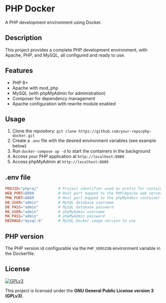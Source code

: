 # PHP Docker

A PHP development environment using Docker.

## Description

This project provides a complete PHP development environment, with Apache, PHP, and MySQL, all configured and ready to use.

## Features

* PHP 8+
* Apache with mod_php
* MySQL (with phpMyAdmin for administration)
* Composer for dependency management
* Apache configuration with rewrite module enabled

## Usage

1. Clone the repository: `git clone https://github.com/your-repo/php-docker.git`
2. Create a `.env` file with the desired environment variables (see example below)
3. Run `docker-compose up -d` to start the containers in the background
4. Access your PHP application at `http://localhost:8888`
5. Access phpMyAdmin at `http://localhost:8889`

## .env file

```makefile
PROJID="phproj"         # Project identifier used as prefix for container names and networks
WEB_PORT=8888           # Host port mapped to the PHP/Apache web server container
PMA_PORT=8889           # Host port mapped to the phpMyAdmin container
DB_USER="admin"         # MySQL database username
DB_PASS="admin"         # MySQL database password
MA_USER="admin"         # phpMyAdmin username
MA_PASS="admin"         # phpMyAdmin password
DBIMAGE="mysql:8"       # MySQL Docker image version to use
```

## PHP version
The PHP version id configurable via the `PHP_VERSION` environment variable in the Dockerfile.

## License

[![GPLv3](https://www.gnu.org/graphics/gplv3-127x51.png)](https://www.gnu.org/licenses/gpl-3.0.html)

This project is licensed under the **GNU General Public License version 3 (GPLv3)**.
